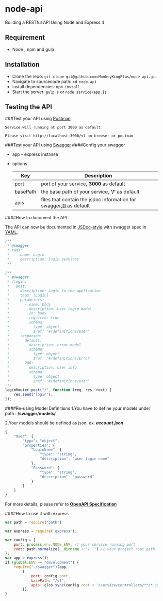 # node-api
Building a RESTful API Using Node and Express 4

## Requirement
- Node , npm and gulp

## Installation

- Clone the repo: `git clone git@github.com:MonkeyKingPlus/node-api.git`
- Navigate to sourcecode path: `cd node-api`
- Install dependencies: `npm install`
- Start the server: `gulp s` or `node service\app.js`

## Testing the API

###Test your API using [Postman](https://chrome.google.com/webstore/detail/postman-rest-client-packa/fhbjgbiflinjbdggehcddcbncdddomop)

    Service will running at port 3000 as default
    
    Please visit http://localhost:3000/v1 on browser or postman
    
###Test your API using [Swagger](http://swagger.io/)
####Config your swagger
- app - express instanse
- options

    Key | Description
    --- | -----------
    port | port of your service, **3000** as default
    basePath | the base path of your service, **'/'** as default
    apis | files that contain the jsdoc information for swagger,**[]** as default

####How to document the API

The API can now be documented in [JSDoc-style](http://usejsdoc.org/about-getting-started.html) with swagger spec in [YAML](http://swagger.io/swagger-editor/).
```javascript
/**
 * @swagger
 * tags:
 *   - name: Login
 *     description: login services
 */
 
/**
 * @swagger
 * /login:
 *   post:
 *     description: Login to the application
 *     tags: [Login]
 *     parameters:
 *       - name: body
 *         description: User login model
 *         in: body
 *         required: true
 *         schema:
 *           type: object
 *           $ref: '#/definitions/User'
 *     responses:
 *       default:
 *         description: error model
 *         schema:
 *           type: object
 *           $ref: '#/definitions/Error'
 *       200:
 *         description: user info
 *         schema:
 *           type: object
 *           $ref: '#/definitions/User'
 */
loginRouter.post("/", function (req, res, next) {
    res.send("login");
});
```

####Re-using Model Definitions
1.You have to define your models under path : **/swagger/models/**

2.Your models should be defined as json, ex. ***account.json***.
```javascript
{
    "User": {
        "type": "object",
        "properties": {
            "LoginName": {
                "type": "string",
                "description": "user login name"
            },
            "Password": {
                "type": "string",
                "description": "password"
            }
        }
    }
}
```

For more details, please refer to [**OpenAPI Specification**](https://github.com/OAI/OpenAPI-Specification/blob/master/versions/2.0.md)

####How to use it with express
```javascript
var path = require('path')

var express = require('express');

var config = {
    port: process.env.NODE_ENV, // your service running port
    root: path.normalize(__dirname + '/..') // your project root path
};
var app = express();
if (global.ENV == "development") {
    require("./swagger")(app,
        {
            port: config.port,
            basePath: "/v1",
            apis: glob.sync(config.root + '/service/controllers/**/*.js')
        });
}
```

